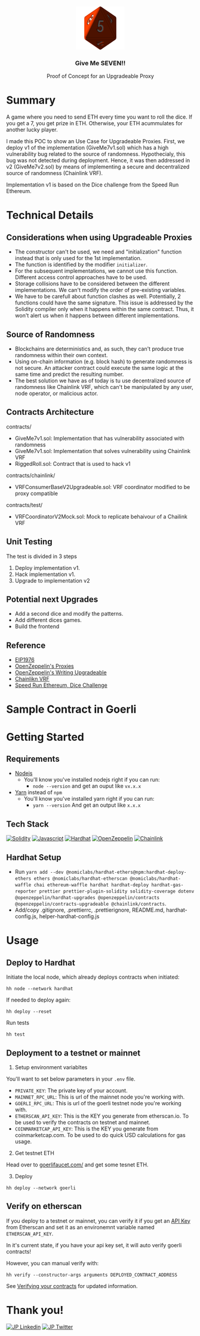 <!-- PROJECT LOGO -->
<br />
<div align="center">
  <a href="https://github.com/0xJayPi/give-me-7">
    <img src="octahedron.png" alt="Logo" width="130" height="115">
  </a>

  <h3 align="center">Give Me SEVEN!!</h3>

  <p align="center">
    Proof of Concept for an Upgradeable Proxy
  </p>
</div>

# Summary

A game where you need to send ETH every time you want to roll the dice. If you get a 7, you get prize in ETH. Otherwise, your ETH acummulates for another lucky player.

I made this POC to show an Use Case for Upgradeable Proxies. First, we deploy v1 of the implementation (GiveMe7v1.sol) which has a high vulnerability bug related to the source of randomness. Hypothecialy, this bug was not detected during deployment. Hence, it was then addressed in v2 (GiveMe7v2.sol) by means of implementing a secure and decentralized source of randomness (Chainlink VRF).

Implementation v1 is based on the Dice challenge from the Speed Run Ethereum.

# Technical Details

## Considerations when using Upgradeable Proxies

* The constructor can't be used, we need and "initialization" function instead that is only used for the 1st implementation.
* The function is identified by the modifier ```initializer```.
* For the subsequent implementations, we cannot use this function. Different access control approaches have to be used.
* Storage collisions have to be considered between the different implementations. We can't modify the order of pre-existing variables.
* We have to be carefull about function clashes as well. Potentially, 2 functions could have the same signature. This issue is addressed by the Solidity compiler only when it happens within the same contract. Thus, it won't alert us when it happens between different implementations.

## Source of Randomness

* Blockchains are deterministics and, as such, they can't produce true randomness within their own context.
* Using on-chain information (e.g. block hash) to generate randomness is not secure. An attacker contract could execute the same logic at the same time and predict the resulting number.
* The best solution we have as of today is tu use decentralized source of randomness like Chainlink VRF, which can't be manipulated by any user, node operator, or malicious actor.

## Contracts Architecture

contracts/
* GiveMe7v1.sol: Implementation that has vulnerability associated with randomness
* GiveMe7v1.sol: Implementation that solves vulnerability using Chainlink VRF
* RiggedRoll.sol: Contract that is used to hack v1

contracts/chainlink/
* VRFConsumerBaseV2Upgradeable.sol: VRF coordinator modified to be proxy compatible

contracts/test/
* VRFCoordinatorV2Mock.sol: Mock to replicate behaivour of a Chailink VRF

## Unit Testing

The test is divided in 3 steps

1. Deploy implementation v1. 
2. Hack implementation v1. 
3. Upgrade to implementation v2

## Potential next Upgrades

* Add a second dice and modify the patterns.
* Add different dices games.
* Build the frontend

## Reference 

* [EIP1976](https://eips.ethereum.org/EIPS/eip-1967)
* [OpenZeppelin's Proxies](https://docs.openzeppelin.com/contracts/4.x/api/proxy)
* [OpenZeppelin's Writing Upgradeable](https://docs.openzeppelin.com/upgrades-plugins/1.x/writing-upgradeable)
* [Chainlikn VRF](https://docs.chain.link/vrf/v2/introduction/)
* [Speed Run Ethereum, Dice Challenge](https://speedrunethereum.com/challenge/dice-game)

# Sample Contract in Goerli

# Getting Started

## Requirements

- [Nodejs](https://nodejs.org/en/)
  - You'll know you've installed nodejs right if you can run:
    - `node --version` and get an ouput like `vx.x.x`
- [Yarn](https://classic.yarnpkg.com/lang/en/docs/install/) instead of `npm`
  - You'll know you've installed yarn right if you can run:
    - `yarn --version` And get an output like `x.x.x`

## Tech Stack

[![Solidity](https://img.shields.io/badge/Solidity-00BFFF?style=for-the-badge&logo=Solidity&logoColor=black)](https://docs.soliditylang.org/en/v0.8.17/)
[![Javascript](https://img.shields.io/badge/javascript-FFFF00?style=for-the-badge&logo=javascript&logoColor=black)](https://developer.mozilla.org/en-US/docs/Web/JavaScript)
[![Hardhat](https://img.shields.io/badge/Hardhat-FFFF00?style=for-the-badge)](https://hardhat.org/docs)
[![OpenZeppelin](https://img.shields.io/badge/openzeppelin-0000FF?style=for-the-badge)](https://docs.openzeppelin.com)
[![Chainlink](https://img.shields.io/badge/chainlink-FFFFFF?style=for-the-badge)](https://docs.chain.link/ethereum/)

## Hardhat Setup

* Run ```yarn add --dev @nomiclabs/hardhat-ethers@npm:hardhat-deploy-ethers ethers @nomiclabs/hardhat-etherscan @nomiclabs/hardhat-waffle chai ethereum-waffle hardhat hardhat-deploy hardhat-gas-reporter prettier prettier-plugin-solidity solidity-coverage dotenv @openzeppelin/hardhat-upgrades @openzeppelin/contracts @openzeppelin/contracts-upgradeable @chainlink/contracts```.
* Add/copy .gitignore, .prettierrc, .prettierignore, README.md, hardhat-config.js, helper-hardhat-config.js

# Usage

## Deploy to Hardhat

Initiate the local node, which already deploys contracts when initiated:
```
hh node --network hardhat
```
If needed to deploy again:
```
hh deploy --reset
```
Run tests
```
hh test
```

## Deployment to a testnet or mainnet

1. Setup environment variabltes

You'll want to set below parameters in your `.env` file.

* `PRIVATE_KEY`: The private key of your account.
* `MAINNET_RPC_URL`: This is url of the mainnet node you're working with.
* `GOERLI_RPC_URL`: This is url of the goerli testnet node you're working with.
* `ETHERSCAN_API_KEY`: This is the KEY you generate from etherscan.io. To be used to verify the contracts on testnet and mainnet.
* `COINMARKETCAP_API_KEY`: This is the KEY you generate from coinmarketcap.com. To be used to do quick USD calculations for gas usage.

2. Get testnet ETH

Head over to [goerlifaucet.com/](https://goerlifaucet.com/) and get some tesnet ETH. 

3. Deploy

```
hh deploy --network goerli
```

## Verify on etherscan

If you deploy to a testnet or mainnet, you can verify it if you get an [API Key](https://etherscan.io/myapikey) from Etherscan and set it as an environemnt variable named `ETHERSCAN_API_KEY`. 

In it's current state, if you have your api key set, it will auto verify goerli contracts!

However, you can manual verify with:

```
hh verify --constructor-args arguments DEPLOYED_CONTRACT_ADDRESS
```
See [Verifying your contracts](https://hardhat.org/hardhat-runner/docs/guides/verifying) for updated information.

# Thank you!

[![JP Linkedin](https://img.shields.io/badge/LinkedIn-0077B5?style=for-the-badge&logo=linkedin&logoColor=white)](https://www.linkedin.com/in/jpcampaya/)
[![JP Twitter](https://img.shields.io/badge/Twitter-1DA1F2?style=for-the-badge&logo=twitter&logoColor=white)](https://twitter.com/0xJayPi)
